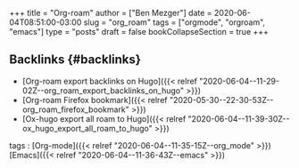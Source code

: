 +++
title = "Org-roam"
author = ["Ben Mezger"]
date = 2020-06-04T08:51:00-03:00
slug = "org_roam"
tags = ["orgmode", "orgroam", "emacs"]
type = "posts"
draft = false
bookCollapseSection = true
+++

## Backlinks {#backlinks}

-   [Org-roam export backlinks on Hugo]({{< relref "2020-06-04--11-29-02Z--org_roam_export_backlinks_on_hugo" >}})
-   [Org-roam Firefox bookmark]({{< relref "2020-05-30--22-30-53Z--org_roam_firefox_bookmark" >}})
-   [Ox-hugo export all roam to Hugo]({{< relref "2020-06-04--11-39-30Z--ox_hugo_export_all_roam_to_hugo" >}})

tags
: [Org-mode]({{< relref "2020-06-04--11-35-15Z--org_mode" >}}) [Emacs]({{< relref "2020-06-04--11-36-43Z--emacs" >}})
